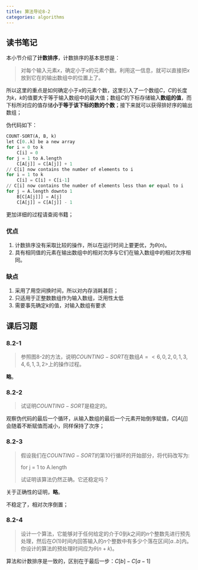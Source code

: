 ```yaml
---
title: 算法导论8-2
categories: algorithms
---
```


## 读书笔记

本小节介绍了**计数排序**，计数排序的基本思想是：

>  对每个输入元素$x$，确定小于$x$的元素个数。利用这一信息，就可以直接把$x$放到它在的输出数组中的位置上了。

所以这里的重点是如何确定小于$x$的元素个数，这里引入了一个数组$C$，$C$的长度为$k$，$k$的值要大于等于输入数组中的最大值；数组$C$的下标存储输入**数组的值**，而下标所对应的值存储**小于等于该下标的数的个数**；接下来就可以获得排好序的输出数组；

伪代码如下：

```python
COUNT-SORT(A, B, k)
let C[0..k] be a new array
for i = 0 to k
	C[i] = 0
for j = 1 to A.length
	C[A[j]] = C[A[j]] + 1
// C[i] now contains the number of elements to i
for i = 1 to k
	C[i] = C[i] + C[i-1]
// C[i] now contains the number of elements less than or equal to i
for j = A.length downto 1
	B[C[A[j]]] = A[j]
	C[A[j]] = C[A[j]] - 1
```

更加详细的过程请查阅书籍；

### 优点

1. 计数排序没有采取比较的操作，所以在运行时间上要更优，为$\theta(n)$。
2. 具有相同值的元素在输出数组中的相对次序与它们在输入数组中的相对次序相同。

### 缺点

1. 采用了用空间换时间，所以对内存消耗甚巨；
2. 只适用于正整数数组作为输入数组，泛用性太低
3. 需要事先确定$k$的值，对输入数组有要求

## 课后习题

### 8.2-1

> 参照图8-2的方法，说明$COUNTING-SORT$在数组$A=<6,0,2,0,1,3,4,6,1,3,2>$上的操作过程。

**略**。

### 8.2-2

> 试证明$COUNTING-SORT$是稳定的。

观察伪代码的最后一个循环，从输入数组的最后一个元素开始倒序赋值，$C[A[j]]$会随着不断赋值而减小，同样保持了次序；

### 8.2-3

> 假设我们在$COUNTING-SORT$的第$10$行循环的开始部分，将代码改写为:
>
> for j = 1 to A.length
>
> 试证明该算法仍然正确。它还稳定吗？

关于正确性的证明，**略**。

不稳定了，相对次序倒置；

### 8.2-4

> 设计一个算法，它能够对于任何给定的介于$0$到$k$之间的$n$个整数先进行预先处理，然后在$O(1)$时间内回答输入的$n$个整数中有多少个落在区间$[a..b]$内。你设计的算法的预处理时间应为$\theta(n+k)$。

算法和计数排序是一致的，区别在于最后一步：$C[b]-C[a-1]$